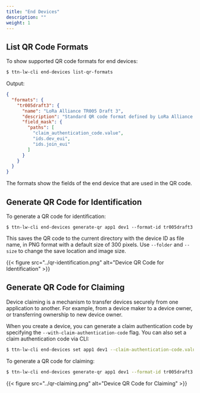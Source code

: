 ```yaml
---
title: "End Devices"
description: ""
weight: 1
---
```


## List QR Code Formats

To show supported QR code formats for end devices:

```bash
$ ttn-lw-cli end-devices list-qr-formats
```

Output:

```json
{
  "formats": {
    "tr005draft3": {
      "name": "LoRa Alliance TR005 Draft 3",
      "description": "Standard QR code format defined by LoRa Alliance.",
      "field_mask": {
        "paths": [
          "claim_authentication_code.value",
          "ids.dev_eui",
          "ids.join_eui"
        ]
      }
    }
  }
}
```

The formats show the fields of the end device that are used in the QR code.

## Generate QR Code for Identification

To generate a QR code for identification:

```
$ ttn-lw-cli end-devices generate-qr app1 dev1 --format-id tr005draft3
```

This saves the QR code to the current directory with the device ID as file name, in PNG format with a default size of 300 pixels. Use `--folder` and `--size` to change the save location and image size.

{{< figure src="../qr-identification.png" alt="Device QR Code for Identification" >}}

## Generate QR Code for Claiming

Device claiming is a mechanism to transfer devices securely from one application to another. For example, from a device maker to a device owner, or transferring ownership to new device owner.

When you create a device, you can generate a claim authentication code by specifying the `--with-claim-authentication-code` flag. You can also set a claim authentication code via CLI:

```bash
$ ttn-lw-cli end-devices set app1 dev1 --claim-authentication-code.value=ABCD
```

To generate a QR code for claiming:

```bash
$ ttn-lw-cli end-devices generate-qr app1 dev1 --format-id tr005draft3
```

{{< figure src="../qr-claiming.png" alt="Device QR Code for Claiming" >}}
